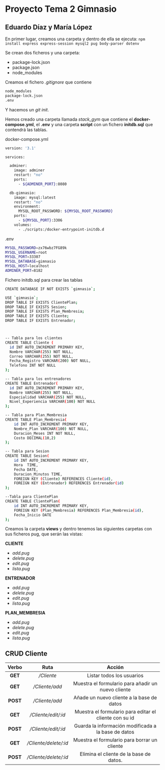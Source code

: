 # Proyecto Tema 2 Gimnasio
## Eduardo Díaz y María López


En primer lugar, creamos una carpeta y dentro de ella se ejecuta:
 `npm install express express-session mysql2 pug body-parser dotenv`

 Se crean dos ficheros y una carpeta:
 - package-lock.json
 - package.json
 - node_modules
  
Creamos el fichero _.gitignore_ que contiene
```bash
node_modules
package-lock.json
.env
``` 

Y hacemos un _git init_.

Hemos creado una carpeta llamada *stack_gym* que contiene el **docker-compose.yml**, el **.env** y una carpeta **script** con un fichero **initdb.sql** que contendrá las tablas.

docker-compose.yml
```bash
version: '3.1'

services:

  adminer:
    image: adminer
    restart: "no"
    ports:
      - ${ADMINER_PORT}:8080

  db-gimnasio:
    image: mysql:latest
    restart: "no"
    environment:
      MYSQL_ROOT_PASSWORD: ${MYSQL_ROOT_PASSWORD}
    ports:
      - ${MYSQL_PORT}:3306
    volumes:
      - ./scripts:/docker-entrypoint-initdb.d
``` 

.env
```bash
MYSQL_PASSWORD=zx76wbz7FG89k
MYSQL_USERNAME=root
MYSQL_PORT=33307
MYSQL_DATABASE=gimnasio
MYSQL_HOST=localhost
ADMINER_PORT=8182
```

Fichero initdb.sql para crear las tablas 
```bash
CREATE DATABASE IF NOT EXISTS `gimnasio`;

USE `gimnasio`;
DROP TABLE IF EXISTS ClientePlan;
DROP TABLE IF EXISTS Sesion;
DROP TABLE IF EXISTS Plan_Membresia;
DROP TABLE IF EXISTS Cliente;
DROP TABLE IF EXISTS Entrenador;



-- Tabla para los clientes
CREATE TABLE Cliente (
  id INT AUTO_INCREMENT PRIMARY KEY,
  Nombre VARCHAR(255) NOT NULL,
  Correo VARCHAR(255) NOT NULL,
  Fecha_Registro VARCHAR(200) NOT NULL, 
  Telefono INT NOT NULL
);

-- Tabla para los entrenadores
CREATE TABLE Entrenador(
  id INT AUTO_INCREMENT PRIMARY KEY,
  Nombre VARCHAR(255) NOT NULL,
  Especialidad VARCHAR(255) NOT NULL,
  Nivel_Experiencia VARCHAR(100) NOT NULL
);

-- Tabla para Plan_Membresia
CREATE TABLE Plan_Membresia(
    id INT AUTO_INCREMENT PRIMARY KEY,
    Nombre_Plan VARCHAR(100) NOT NULL,
    Duracion_Meses INT NOT NULL,
    Costo DECIMAL(10,2)
);

-- Tabla para Sesion
CREATE TABLE Sesion(
    id INT AUTO_INCREMENT PRIMARY KEY,
    Hora  TIME,
    Fecha DATE,
    Duracion_Minutos TIME,
    FOREIGN KEY (Cliente) REFERENCES Cliente(id),
    FOREIGN KEY (Entrenador) REFERENCES Entrenador(id)
);

--Tabla para ClientePlan
CREATE TABLE ClientePlan(
    id INT AUTO_INCREMENT PRIMARY KEY,
    FOREIGN KEY (Plan_Membresia) REFERENCES Plan_Membresia(id),
    Fecha_Inicio DATE
);
```

Creamos la carpeta **views** y dentro tenemos las siguientes carpetas con sus ficheros pug, que serán las vistas:

**CLIENTE**
- _add.pug_
- _delete.pug_
- _edit.pug_
- _lista.pug_

**ENTRENADOR**
- _add.pug_
- _delete.pug_
- _edit.pug_
- _lista.pug_

**PLAN_MEMBRESIA**
- _add.pug_
- _delete.pug_
- _edit.pug_
- _lista.pug_


## CRUD Cliente

| Verbo | Ruta | Acción |
|:-------:|:-------:|:------:|
| **GET**   | _/Cliente_ | Listar todos los usuarios |
| **GET** | _/Cliente/add_ | Muestra el formulario para añadir un nuevo cliente |
| **POST** | _/Cliente/add_ | Añade un nuevo cliente a la base de datos |
| **GET** | _/Cliente/edit/:id_ | Muestra el formulario para editar el cliente con su id |
|**POST** | _/Cliente/edit/:id_ | Guarda la información modificada a la base de datos |
|**GET** | _/Cliente/delete/:id_ | Muestra el formulario para borrar un cliente |
|**POST**| _/Cliente/delete/:id_ | Elimina el cliente de la base de datos.

